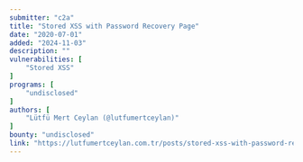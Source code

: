 ```yaml
---
submitter: "c2a"
title: "Stored XSS with Password Recovery Page"
date: "2020-07-01"
added: "2024-11-03"
description: ""
vulnerabilities: [
    "Stored XSS"
]
programs: [
    "undisclosed"
]
authors: [
    "Lütfü Mert Ceylan (@lutfumertceylan)"
]
bounty: "undisclosed"
link: "https://lutfumertceylan.com.tr/posts/stored-xss-with-password-recovery-page/"
---
```




